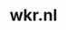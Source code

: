 ---
layout: post
title: "wkr.nl"
internal_url: "/dutchgov/wkr.nl.html"
subdomains_count: 4
all_subdomains_count: 9
urls_count: 4
ssl_rank: 0
http_rank: 70
url_link: /data/wkr.nl/urls.txt
all_subdomains_link: /data/wkr.nl/all_subdomains.txt
subdomains_link: /data/wkr.nl/subdomains.txt
categories: dutchgov
---
